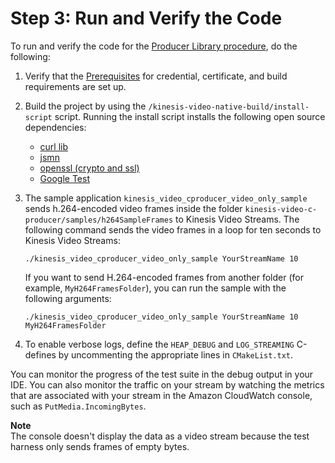# Step 3: Run and Verify the Code<a name="producersdk-c-test"></a>

To run and verify the code for the [ Producer Library procedure](https://docs.aws.amazon.com/kinesisvideostreams/latest/dg/producer-sdk-cpp.html), do the following:

1. Verify that the [Prerequisites](https://docs.aws.amazon.com/kinesisvideostreams/latest/dg/producer-sdk-c.html#producer-sdk-c-prerequisites) for credential, certificate, and build requirements are set up\.

1. Build the project by using the `/kinesis-video-native-build/install-script` script\. Running the install script installs the following open source dependencies:
   + [curl lib](https://curl.haxx.se/docs/copyright.html)
   + [jsmn](https://github.com/zserge/jsmn)
   + [openssl \(crypto and ssl\)](https://github.com/openssl/openssl/blob/master/LICENSE)
   + [Google Test](https://github.com/google/googletest/)

1. The sample application `kinesis_video_cproducer_video_only_sample` sends h\.264\-encoded video frames inside the folder `kinesis-video-c-producer/samples/h264SampleFrames` to Kinesis Video Streams\. The following command sends the video frames in a loop for ten seconds to Kinesis Video Streams:

   ```
   ./kinesis_video_cproducer_video_only_sample YourStreamName 10                   
   ```

   If you want to send H\.264\-encoded frames from another folder \(for example, `MyH264FramesFolder`\), you can run the sample with the following arguments:

   ```
   ./kinesis_video_cproducer_video_only_sample YourStreamName 10 MyH264FramesFolder
   ```

1. To enable verbose logs, define the `HEAP_DEBUG` and `LOG_STREAMING` C\-defines by uncommenting the appropriate lines in `CMakeList.txt`\.

You can monitor the progress of the test suite in the debug output in your IDE\. You can also monitor the traffic on your stream by watching the metrics that are associated with your stream in the Amazon CloudWatch console, such as `PutMedia.IncomingBytes`\.

**Note**  
The console doesn't display the data as a video stream because the test harness only sends frames of empty bytes\.